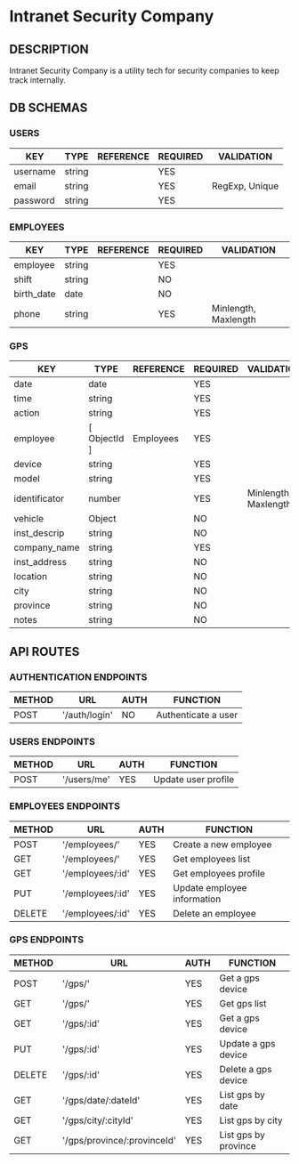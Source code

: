 # Intranet Security Company

## DESCRIPTION

Intranet Security Company is a utility tech for security companies to keep track internally.

## DB SCHEMAS

### USERS

| KEY        | TYPE         | REFERENCE | REQUIRED | VALIDATION     |
|------------|--------------|-----------|----------|----------------|
| username   | string       |           | YES      |                |
| email      | string       |           | YES      | RegExp, Unique |
| password   | string       |           | YES      |                |

### EMPLOYEES

| KEY        | TYPE         | REFERENCE | REQUIRED | VALIDATION           |
|------------|--------------|-----------|----------|----------------------|
| employee   | string       |           | YES      |                      |
| shift      | string       |           | NO       |                      |
| birth_date | date         |           | NO       |                      |
| phone      | string       |           | YES      | Minlength, Maxlength |

### GPS

| KEY           | TYPE         | REFERENCE | REQUIRED | VALIDATION           |
|---------------|--------------|-----------|----------|----------------------|
| date          | date         |           | YES      |                      |
| time          | string       |           | YES      |                      |
| action        | string       |           | YES      |                      |
| employee      | [ ObjectId ] | Employees | YES      |                      |
| device        | string       |           | YES      |                      |
| model         | string       |           | YES      |                      |
| identificator | number       |           | YES      | Minlength, Maxlength |
| vehicle       | Object       |           | NO       |                      |
| inst_descrip  | string       |           | NO       |                      |
| company_name  | string       |           | YES      |                      |
| inst_address  | string       |           | NO       |                      |
| location      | string       |           | NO       |                      |
| city          | string       |           | NO       |                      |
| province      | string       |           | NO       |                      |
| notes         | string       |           | NO       |                      |

## API ROUTES

### AUTHENTICATION ENDPOINTS

| METHOD | URL            | AUTH | FUNCTION             |
|--------|----------------|------|----------------------|
| POST   | '/auth/login'  | NO   | Authenticate a user  |

### USERS ENDPOINTS

| METHOD | URL          | AUTH | FUNCTION            |
|--------|--------------|------|---------------------|
| POST   | '/users/me'  | YES  | Update user profile |

### EMPLOYEES ENDPOINTS

| METHOD | URL               | AUTH | FUNCTION                    |
|--------|-------------------|------|-----------------------------|
| POST   | '/employees/'     | YES  | Create a new employee       |
| GET    | '/employees/'     | YES  | Get employees list          |
| GET    | '/employees/:id'  | YES  | Get employees profile       |
| PUT    | '/employees/:id'  | YES  | Update employee information |
| DELETE | '/employees/:id'  | YES  | Delete an employee          |

### GPS ENDPOINTS

| METHOD | URL                         | AUTH | FUNCTION              |
|--------|-----------------------------|------|-----------------------|
| POST   | '/gps/'                     | YES  | Get a gps device      |
| GET    | '/gps/'                     | YES  | Get gps list          |
| GET    | '/gps/:id'                  | YES  | Get a gps device      |
| PUT    | '/gps/:id'                  | YES  | Update a gps device   |
| DELETE | '/gps/:id'                  | YES  | Delete a gps device   |
| GET    | '/gps/date/:dateId'         | YES  | List gps by date      |
| GET    | '/gps/city/:cityId'         | YES  | List gps by city      |
| GET    | '/gps/province/:provinceId' | YES  | List gps by province  |
